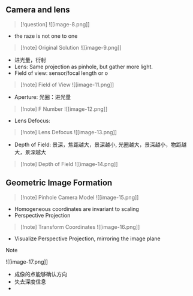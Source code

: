 ## Camera and lens
> [!question]
> ![[image-8.png]]

* the raze is not one to one
> [!note] Original Solution
>  ![[image-9.png]]

* 进光量，衍射
* Lens: Same projection as pinhole, but gather more light.
* Field of view: sensor/focal length or o
> [!note] Field of View
>  ![[image-11.png]]

* Aperture: 光圈：进光量
> [!note] F Number
>  ![[image-12.png]]

* Lens Defocus: 
> [!note] Lens Defocus
>  ![[image-13.png]]

* Depth of Field: 景深，焦距越大，景深越小, 光圈越大，景深越小，物距越大，景深越大
> [!note] Depth of Field
> ![[image-14.png]]


## Geometric Image Formation
> [!note] Pinhole Camera Model
> ![[image-15.png]]

* Homogeneous coordinates are invariant to scaling
* Perspective Projection
> [!note] Transform Coordinates
>  ![[image-16.png]]

* Visualize Perspective Projection, mirroring the image plane
> [!note] 
>  ![[image-17.png]]

* 成像的点能够确认方向
* 失去深度信息
* 



